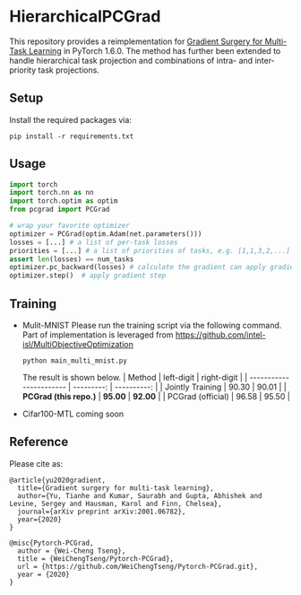 # HierarchicalPCGrad

This repository provides a reimplementation for [Gradient Surgery for Multi-Task Learning](https://arxiv.org/pdf/2001.06782.pdf) in PyTorch 1.6.0. 
The method has further been extended to handle hierarchical task projection and combinations of intra- and inter-priority task projections.

## Setup
Install the required packages via:
```
pip install -r requirements.txt
```

## Usage

```python
import torch
import torch.nn as nn
import torch.optim as optim
from pcgrad import PCGrad

# wrap your favorite optimizer
optimizer = PCGrad(optim.Adam(net.parameters())) 
losses = [...] # a list of per-task losses
priorities = [...] # a list of priorities of tasks, e.g. [1,1,3,2,...]
assert len(losses) == num_tasks
optimizer.pc_backward(losses) # calculate the gradient can apply gradient modification
optimizer.step()  # apply gradient step
```

## Training
- Mulit-MNIST 
  Please run the training script via the following command. Part of implementation is leveraged from https://github.com/intel-isl/MultiObjectiveOptimization
  ```
  python main_multi_mnist.py
  ```
  The result is shown below.
  | Method                  | left-digit | right-digit |
  | ----------------------- | ---------: | ----------: |
  | Jointly Training        |      90.30 |       90.01 |
  | **PCGrad (this repo.)** |  **95.00** |   **92.00** |
  | PCGrad (official)       |      96.58 |       95.50 |

- Cifar100-MTL
  coming soon 
## Reference

Please cite as:

```
@article{yu2020gradient,
  title={Gradient surgery for multi-task learning},
  author={Yu, Tianhe and Kumar, Saurabh and Gupta, Abhishek and Levine, Sergey and Hausman, Karol and Finn, Chelsea},
  journal={arXiv preprint arXiv:2001.06782},
  year={2020}
}

@misc{Pytorch-PCGrad,
  author = {Wei-Cheng Tseng},
  title = {WeiChengTseng/Pytorch-PCGrad},
  url = {https://github.com/WeiChengTseng/Pytorch-PCGrad.git},
  year = {2020}
}
```
